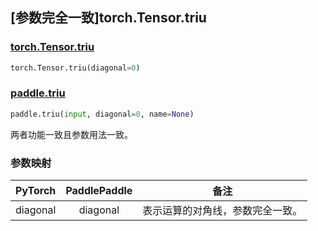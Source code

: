 ## [参数完全一致]torch.Tensor.triu

### [torch.Tensor.triu](https://pytorch.org/docs/1.13/generated/torch.Tensor.triu.html#torch.Tensor.triu)

```python
torch.Tensor.triu(diagonal=0)
```

### [paddle.triu](https://www.paddlepaddle.org.cn/documentation/docs/zh/api/paddle/triu_cn.html#triu)

```python
paddle.triu(input, diagonal=0, name=None)
```

两者功能一致且参数用法一致。

### 参数映射

| PyTorch  | PaddlePaddle |               备注               |
| :------: | :----------: | :------------------------------: |
| diagonal |   diagonal   | 表示运算的对角线，参数完全一致。 |
